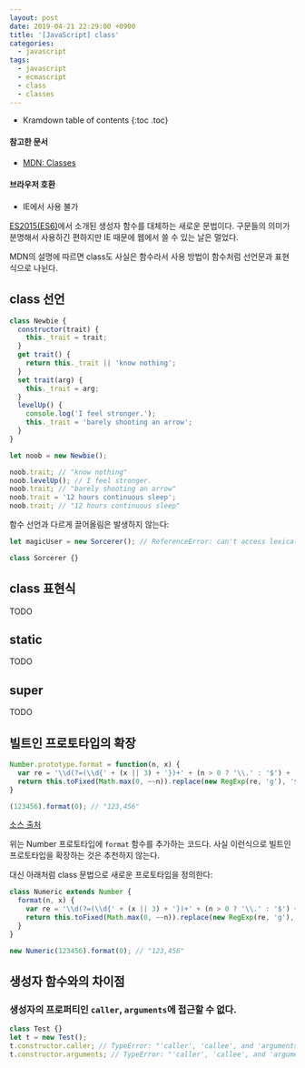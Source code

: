 ```yaml
---
layout: post
date: 2019-04-21 22:29:00 +0900
title: '[JavaScript] class'
categories:
  - javascript
tags:
  - javascript
  - ecmascript
  - class
  - classes
---
```


* Kramdown table of contents
{:toc .toc}

#### 참고한 문서

- [MDN: Classes](https://developer.mozilla.org/ko/docs/Web/JavaScript/Reference/Classes)

#### 브라우저 호환

- IE에서 사용 불가

[ES2015(ES6)](https://www.ecma-international.org/ecma-262/6.0/#sec-class-definitions)에서 소개된 생성자 함수를 대체하는 새로운 문법이다. 구문들의 의미가 분명해서 사용하긴 편하지만 IE 때문에 웹에서 쓸 수 있는 날은 멀었다.

MDN의 설명에 따르면 class도 사실은 함수라서 사용 방법이 함수처럼 선언문과 표현식으로 나뉜다.

## class 선언

```js
class Newbie {
  constructor(trait) {
    this._trait = trait;
  }
  get trait() {
    return this._trait || 'know nothing';
  }
  set trait(arg) {
    this._trait = arg;
  }
  levelUp() {
    console.log('I feel stronger.');
    this._trait = 'barely shooting an arrow';
  }
}

let noob = new Newbie();

noob.trait; // "know nothing"
noob.levelUp(); // I feel stronger.
noob.trait; // "barely shooting an arrow"
noob.trait = '12 hours continuous sleep';
noob.trait; // "12 hours continuous sleep"
```

함수 선언과 다르게 끌어올림은 발생하지 않는다:

```js
let magicUser = new Sorcerer(); // ReferenceError: can't access lexical declaration `Sorcerer' before initialization

class Sorcerer {}
```

## class 표현식

TODO

## static

TODO

## super

TODO

## 빌트인 프로토타입의 확장

```js
Number.prototype.format = function(n, x) {
  var re = '\\d(?=(\\d{' + (x || 3) + '})+' + (n > 0 ? '\\.' : '$') + ')';
  return this.toFixed(Math.max(0, ~~n)).replace(new RegExp(re, 'g'), '$&,');
}

(123456).format(0); // "123,456"
```

[소스 출처](http://stackoverflow.com/questions/149055/how-can-i-format-numbers-as-money-in-javascript)

위는 Number 프로토타입에 `format` 함수를 추가하는 코드다. 사실 이런식으로 빌트인 프로토타입을 확장하는 것은 추천하지 않는다.

대신 아래처럼 class 문법으로 새로운 프로토타입을 정의한다:

```js
class Numeric extends Number {
  format(n, x) {
    var re = '\\d(?=(\\d{' + (x || 3) + '})+' + (n > 0 ? '\\.' : '$') + ')';
    return this.toFixed(Math.max(0, ~~n)).replace(new RegExp(re, 'g'), '$&,');
  }
}

new Numeric(123456).format(0); // "123,456"
```

## 생성자 함수와의 차이점

### 생성자의 프로퍼티인 `caller`, `arguments`에 접근할 수 없다.

```js
class Test {}
let t = new Test();
t.constructor.caller; // TypeError: "'caller', 'callee', and 'arguments' properties may not be accessed on strict mode functions or the arguments objects for calls to them"
t.constructor.arguments; // TypeError: "'caller', 'callee', and 'arguments' properties may not be accessed on strict mode functions or the arguments objects for calls to them"
```

